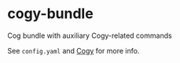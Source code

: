 # cogy-bundle
Cog bundle with auxiliary Cogy-related commands

See `config.yaml` and [Cogy](https://github.com/skroutz/cogy) for more info.
